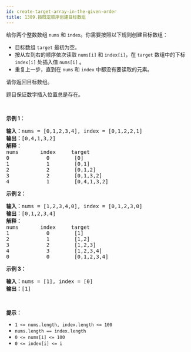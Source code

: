 ```yaml
---
id: create-target-array-in-the-given-order
title: 1389.按既定顺序创建目标数组
---
```

给你两个整数数组 <code>nums</code> 和 <code>index</code>。你需要按照以下规则创建目标数组：


- 目标数组 <code>target</code> 最初为空。
- 按从左到右的顺序依次读取 <code>nums[i]</code> 和 <code>index[i]</code>，在 <code>target</code> 数组中的下标 <code>index[i]</code> 处插入值 <code>nums[i]</code> 。
- 重复上一步，直到在 <code>nums</code> 和 <code>index</code> 中都没有要读取的元素。

请你返回目标数组。

题目保证数字插入位置总是存在。

 

**示例 1：**


<pre><strong>输入：</strong>nums = [0,1,2,3,4], index = [0,1,2,2,1]<br/><strong>输出：</strong>[0,4,1,3,2]<br/><strong>解释：</strong><br/>nums       index     target<br/>0            0        [0]<br/>1            1        [0,1]<br/>2            2        [0,1,2]<br/>3            2        [0,1,3,2]<br/>4            1        [0,4,1,3,2]<br/></pre>

**示例 2：**


<pre><strong>输入：</strong>nums = [1,2,3,4,0], index = [0,1,2,3,0]<br/><strong>输出：</strong>[0,1,2,3,4]<br/><strong>解释：</strong><br/>nums       index     target<br/>1            0        [1]<br/>2            1        [1,2]<br/>3            2        [1,2,3]<br/>4            3        [1,2,3,4]<br/>0            0        [0,1,2,3,4]<br/></pre>

**示例 3：**


<pre><strong>输入：</strong>nums = [1], index = [0]<br/><strong>输出：</strong>[1]<br/></pre>

 

**提示：**


- <code>1 &lt;= nums.length, index.length &lt;= 100</code>
- <code>nums.length == index.length</code>
- <code>0 &lt;= nums[i] &lt;= 100</code>
- <code>0 &lt;= index[i] &lt;= i</code>
